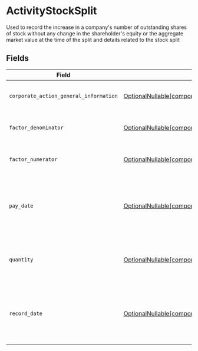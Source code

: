 # ActivityStockSplit

Used to record the increase in a company's number of outstanding shares of stock without any change in the shareholder's equity or the aggregate market value at the time of the split and details related to the stock split


## Fields

| Field                                                                                                                                                              | Type                                                                                                                                                               | Required                                                                                                                                                           | Description                                                                                                                                                        | Example                                                                                                                                                            |
| ------------------------------------------------------------------------------------------------------------------------------------------------------------------ | ------------------------------------------------------------------------------------------------------------------------------------------------------------------ | ------------------------------------------------------------------------------------------------------------------------------------------------------------------ | ------------------------------------------------------------------------------------------------------------------------------------------------------------------ | ------------------------------------------------------------------------------------------------------------------------------------------------------------------ |
| `corporate_action_general_information`                                                                                                                             | [OptionalNullable[components.ActivityStockSplitCorporateActionGeneralInformation]](../../models/components/activitystocksplitcorporateactiongeneralinformation.md) | :heavy_minus_sign:                                                                                                                                                 | Common fields for corporate actions                                                                                                                                |                                                                                                                                                                    |
| `factor_denominator`                                                                                                                                               | [OptionalNullable[components.ActivityStockSplitFactorDenominator]](../../models/components/activitystocksplitfactordenominator.md)                                 | :heavy_minus_sign:                                                                                                                                                 | The old rate of the security                                                                                                                                       | {<br/>"value": "0.25"<br/>}                                                                                                                                        |
| `factor_numerator`                                                                                                                                                 | [OptionalNullable[components.ActivityStockSplitFactorNumerator]](../../models/components/activitystocksplitfactornumerator.md)                                     | :heavy_minus_sign:                                                                                                                                                 | The new rate of the security                                                                                                                                       | {<br/>"value": "0.25"<br/>}                                                                                                                                        |
| `pay_date`                                                                                                                                                         | [OptionalNullable[components.ActivityStockSplitPayDate]](../../models/components/activitystocksplitpaydate.md)                                                     | :heavy_minus_sign:                                                                                                                                                 | The anticipated payment date at the depository                                                                                                                     | {<br/>"day": 14,<br/>"month": 5,<br/>"year": 2024<br/>}                                                                                                            |
| `quantity`                                                                                                                                                         | [OptionalNullable[components.ActivityStockSplitQuantity]](../../models/components/activitystocksplitquantity.md)                                                   | :heavy_minus_sign:                                                                                                                                                 | The position on which the corporate action was paid                                                                                                                | {<br/>"value": "0.25"<br/>}                                                                                                                                        |
| `record_date`                                                                                                                                                      | [OptionalNullable[components.ActivityStockSplitRecordDate]](../../models/components/activitystocksplitrecorddate.md)                                               | :heavy_minus_sign:                                                                                                                                                 | The date on which positions are recorded in order to calculate entitlement                                                                                         | {<br/>"day": 14,<br/>"month": 5,<br/>"year": 2024<br/>}                                                                                                            |